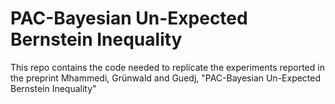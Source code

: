 # PAC-Bayesian Un-Expected Bernstein Inequality

This repo contains the code needed to replicate the experiments reported in the preprint
Mhammedi, Grünwald and Guedj, "PAC-Bayesian Un-Expected Bernstein Inequality"
